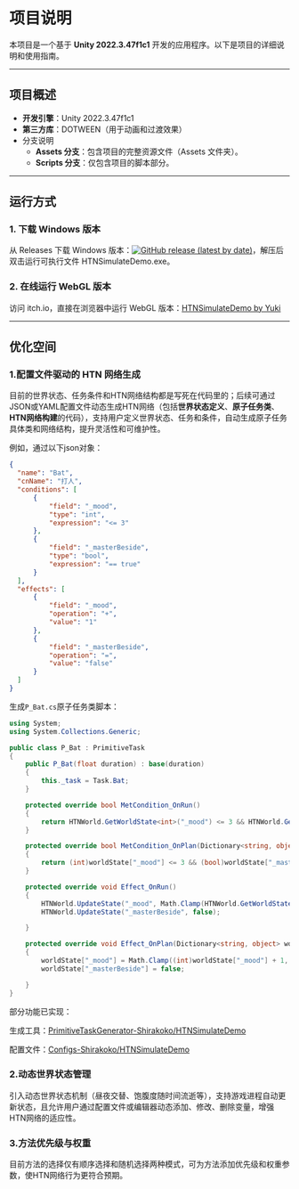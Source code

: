 # 项目说明

本项目是一个基于 **Unity 2022.3.47f1c1** 开发的应用程序。以下是项目的详细说明和使用指南。

------

## 项目概述

- **开发引擎**：Unity 2022.3.47f1c1
- **第三方库**：DOTWEEN（用于动画和过渡效果）
- 分支说明
  - **Assets 分支**：包含项目的完整资源文件（Assets 文件夹）。
  - **Scripts 分支**：仅包含项目的脚本部分。

------

## 运行方式

### 1. 下载 Windows 版本

从 Releases 下载 Windows 版本：[![GitHub release (latest by date)](https://img.shields.io/github/v/release/Shirakoko/HTNSimulateDemo)](https://github.com/yourusername/Shirakoko/HTNSimulateDemo/latest)，解压后双击运行可执行文件 HTNSimulateDemo.exe。

### 2. 在线运行 WebGL 版本

访问 itch.io，直接在浏览器中运行 WebGL 版本：[HTNSimulateDemo by Yuki](https://yukilovesgames.itch.io/htnsimulatedemo)

------

## 优化空间

### 1.配置文件驱动的 HTN 网络生成

目前的世界状态、任务条件和HTN网络结构都是写死在代码里的；后续可通过JSON或YAML配置文件动态生成HTN网络（包括**世界状态定义**、**原子任务类**、**HTN网络构建**的代码），支持用户定义世界状态、任务和条件，自动生成原子任务具体类和网络结构，提升灵活性和可维护性。

例如，通过以下json对象：

```json
{
  "name": "Bat",
  "cnName": "打人",
  "conditions": [
      {
          "field": "_mood",
          "type": "int",
          "expression": "<= 3"
      },
      {
          "field": "_masterBeside",
          "type": "bool",
          "expression": "== true"
      }
  ],
  "effects": [
      { 
          "field": "_mood", 
          "operation": "+", 
          "value": "1" 
      },
      { 
          "field": "_masterBeside", 
          "operation": "=", 
          "value": "false" 
      }
  ]
}
```

生成`P_Bat.cs`原子任务类脚本：

```csharp
using System;
using System.Collections.Generic;

public class P_Bat : PrimitiveTask
{
    public P_Bat(float duration) : base(duration)
    {
        this._task = Task.Bat;
    }

    protected override bool MetCondition_OnRun()
    {
        return HTNWorld.GetWorldState<int>("_mood") <= 3 && HTNWorld.GetWorldState<bool>("_masterBeside") == true;
    }

    protected override bool MetCondition_OnPlan(Dictionary<string, object> worldState)
    {
        return (int)worldState["_mood"] <= 3 && (bool)worldState["_masterBeside"] == true;
    }

    protected override void Effect_OnRun()
    {
        HTNWorld.UpdateState("_mood", Math.Clamp(HTNWorld.GetWorldState<int>("_mood") + 1, 0, 10));
        HTNWorld.UpdateState("_masterBeside", false);

    }

    protected override void Effect_OnPlan(Dictionary<string, object> worldState)
    {
        worldState["_mood"] = Math.Clamp((int)worldState["_mood"] + 1, 0, 10);
        worldState["_masterBeside"] = false;

    }
}
```

部分功能已实现：


生成工具：[PrimitiveTaskGenerator-Shirakoko/HTNSimulateDemo](https://github.com/Shirakoko/HTNSimulateDemo/tree/Assets/Editor/PrimitiveTaskGenerator)

配置文件：[Configs-Shirakoko/HTNSimulateDemo](https://github.com/Shirakoko/HTNSimulateDemo/tree/Assets/Configs)


### 2.动态世界状态管理

引入动态世界状态机制（昼夜交替、饱腹度随时间流逝等），支持游戏进程自动更新状态，且允许用户通过配置文件或编辑器动态添加、修改、删除变量，增强HTN网络的适应性。

### 3.方法优先级与权重

目前方法的选择仅有顺序选择和随机选择两种模式，可为方法添加优先级和权重参数，使HTN网络行为更符合预期。
